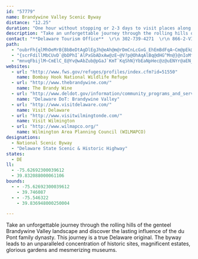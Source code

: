 ```yaml
---
id: "57779"
name: Brandywine Valley Scenic Byway
distance: "12.25"
duration: "One hour without stopping or 2-3 days to visit places along the byway."
description: "Take an unforgettable journey through the rolling hills of the genteel Brandywine Valley landscape and discover the lasting influence of the du Pont family dynasty. This journey is a true Delaware original. The byway leads to an unparalleled concentration of historic sites, magnificent estates, glorious gardens and mesmerizing museums."
contact: "**Delaware Tourism Office**  \r\n 302-739-4271  \r\n 866-2-VISIT-DE  \r\n\r\n**Greater Wilmington Convention and Visitors Bureau**  \r\n 302-652-4088  \r\n 800-489-6664  \r\n [Send E-mail](mailto:info@wilmcvb.org )  \r\n\r\n"
path:
  - "oubrFh{qlMhOeMrB{BbBeDtAgDlEgJh@eAh@m@rDmCnLcGxG_EhEmBdFqA~Cm@pEk@~M_Cj_@{F|ImA`Ew@rC{@rFiBtDuA`IaDbAg@rAk@n@UjBw@tDuA\\MnAg@p@SPIlHoC~L{Ef@QRIh@S`C}@vFwB`C_ApEkBnAm@PI|@c@bBu@zBy@~@]x@Wf@QlAg@~TaIlC}@|EsAfA]VMNCHCvEiCtKaHd@k@xFgEPAnA_AhHeGl@c@XQz@u@`EkDzIeJjG{Kh@cAxAaCr@eA`BmBvAmBd@k@f@i@"
  - "{scrFdillMbCUvD`@bDPhI`AlPxGbADxAw@zE~@V?p@OhAqAlBq@dHG^Mn@}@nIoMfI{Kd@yARmBnA{Fb@c@rCiElEyEdLyJp@g@`DgAdAs@`AoAt@i@bBi@b@@TOv@w@XEPMTMVEV@zLnA~StAhE`BzAp@x@\\`@Nr@Rf@Lp@TxA`@h@D\\CTE~A[^K\\YZ[RY^g@n@ZnBt@h_@bKvEjA|@F`SsBtMgAfGw@lTmAtu@yG`HMrXMlCFjAh@BBVZTb@R`@NZ"
  - "mnvqFbijlM~CmElC_E@Yv@wAbZub@pGaJ`KmT`KqShN}YbEaNpHec@z@uENYr@aEN_@vCyDlIgJ|ByCdEuE~@iDnAaE`A}CjAwDhBeGhAgD"
websites:
  - url: "http://www.fws.gov/refuges/profiles/index.cfm?id=51550"
    name: Bombay Hook National Wildlife Refuge
  - url: "http://www.thebrandywine.com/"
    name: The Brandy Wine
  - url: "http://www.deldot.gov/information/community_programs_and_services/byways/brandywine.shtml"
    name: "Delaware DoT: Brandywine Valley"
  - url: "http://www.visitdelaware.com/"
    name: Visit Delaware
  - url: "http://www.visitwilmingtonde.com/"
    name: Visit Wilmington
  - url: "http://www.wilmapco.org/"
    name: Wilmington Area Planning Council (WILMAPCO)
designations:
  - National Scenic Byway
  - "Delaware State Scenic & Historic Highway"
states:
  - DE
ll:
  - -75.62692300039612
  - 39.832088000061106
bounds:
  - - -75.62692300039612
    - 39.746087
  - - -75.546322
    - 39.836948000250004

---
```


Take an unforgettable journey through the rolling hills of the genteel Brandywine Valley landscape and discover the lasting influence of the du Pont family dynasty. This journey is a true Delaware original. The byway leads to an unparalleled concentration of historic sites, magnificent estates, glorious gardens and mesmerizing museums.
